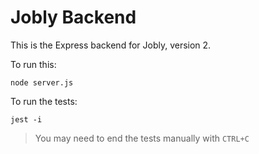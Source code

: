 # Jobly Backend

This is the Express backend for Jobly, version 2.

To run this:

    node server.js
    
To run the tests:

    jest -i
> You may need to end the tests manually with `CTRL+C`
